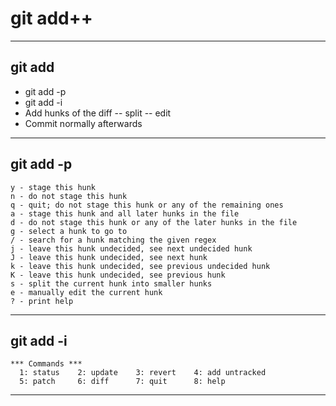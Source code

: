 # git add++

---

## git add

- git add -p
 - git add -i
- Add hunks of the diff
-- split
-- edit
- Commit normally afterwards

---

## git add -p

``` text
y - stage this hunk
n - do not stage this hunk
q - quit; do not stage this hunk or any of the remaining ones
a - stage this hunk and all later hunks in the file
d - do not stage this hunk or any of the later hunks in the file
g - select a hunk to go to
/ - search for a hunk matching the given regex
j - leave this hunk undecided, see next undecided hunk
J - leave this hunk undecided, see next hunk
k - leave this hunk undecided, see previous undecided hunk
K - leave this hunk undecided, see previous hunk
s - split the current hunk into smaller hunks
e - manually edit the current hunk
? - print help
```

---

## git add -i

``` text
*** Commands ***
  1: status    2: update    3: revert    4: add untracked
  5: patch     6: diff      7: quit      8: help
```

---
